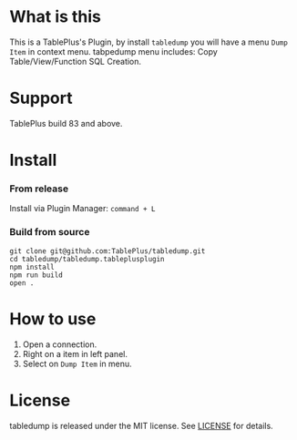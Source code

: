 # What is this

This is a TablePlus's Plugin, by install `tabledump` you will have a menu `Dump Item` in context menu. tabpedump menu includes: Copy Table/View/Function SQL Creation.

# Support

TablePlus build 83 and above.

# Install

### From release

Install via Plugin Manager: `command + L`

### Build from source

```
git clone git@github.com:TablePlus/tabledump.git
cd tabledump/tabledump.tableplusplugin
npm install
npm run build
open .
```

# How to use

1. Open a connection.
3. Right on a item in left panel.
4. Select on `Dump Item` in menu.

# License

tabledump is released under the MIT license. See [LICENSE](https://github.com/TablePlus/DummiesData/blob/master/LICENSE) for details.
